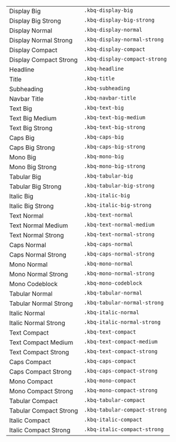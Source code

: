 <table id="base-typography-table">
                    <tbody>
                        <tr>
                                        <td align="left"><div class="kbq-design-token-example__typography kbq-display-big">Display Big</div></td>
                                        <td align="left" style="vertical-align: baseline"><div class="kbq-design-token-example__var"><code kbq-code-snippet style="cursor: pointer">.kbq-display-big</code></div></td>
                                    </tr>
<tr>
                                        <td align="left"><div class="kbq-design-token-example__typography kbq-display-big-strong">Display Big Strong</div></td>
                                        <td align="left" style="vertical-align: baseline"><div class="kbq-design-token-example__var"><code kbq-code-snippet style="cursor: pointer">.kbq-display-big-strong</code></div></td>
                                    </tr>
<tr>
                                        <td align="left"><div class="kbq-design-token-example__typography kbq-display-normal">Display Normal</div></td>
                                        <td align="left" style="vertical-align: baseline"><div class="kbq-design-token-example__var"><code kbq-code-snippet style="cursor: pointer">.kbq-display-normal</code></div></td>
                                    </tr>
<tr>
                                        <td align="left"><div class="kbq-design-token-example__typography kbq-display-normal-strong">Display Normal Strong</div></td>
                                        <td align="left" style="vertical-align: baseline"><div class="kbq-design-token-example__var"><code kbq-code-snippet style="cursor: pointer">.kbq-display-normal-strong</code></div></td>
                                    </tr>
<tr>
                                        <td align="left"><div class="kbq-design-token-example__typography kbq-display-compact">Display Compact</div></td>
                                        <td align="left" style="vertical-align: baseline"><div class="kbq-design-token-example__var"><code kbq-code-snippet style="cursor: pointer">.kbq-display-compact</code></div></td>
                                    </tr>
<tr>
                                        <td align="left"><div class="kbq-design-token-example__typography kbq-display-compact-strong">Display Compact Strong</div></td>
                                        <td align="left" style="vertical-align: baseline"><div class="kbq-design-token-example__var"><code kbq-code-snippet style="cursor: pointer">.kbq-display-compact-strong</code></div></td>
                                    </tr>
<tr>
                                        <td align="left"><div class="kbq-design-token-example__typography kbq-headline">Headline</div></td>
                                        <td align="left" style="vertical-align: baseline"><div class="kbq-design-token-example__var"><code kbq-code-snippet style="cursor: pointer">.kbq-headline</code></div></td>
                                    </tr>
<tr>
                                        <td align="left"><div class="kbq-design-token-example__typography kbq-title">Title</div></td>
                                        <td align="left" style="vertical-align: baseline"><div class="kbq-design-token-example__var"><code kbq-code-snippet style="cursor: pointer">.kbq-title</code></div></td>
                                    </tr>
<tr>
                                        <td align="left"><div class="kbq-design-token-example__typography kbq-subheading">Subheading</div></td>
                                        <td align="left" style="vertical-align: baseline"><div class="kbq-design-token-example__var"><code kbq-code-snippet style="cursor: pointer">.kbq-subheading</code></div></td>
                                    </tr>
<tr>
                                        <td align="left"><div class="kbq-design-token-example__typography kbq-navbar-title">Navbar Title</div></td>
                                        <td align="left" style="vertical-align: baseline"><div class="kbq-design-token-example__var"><code kbq-code-snippet style="cursor: pointer">.kbq-navbar-title</code></div></td>
                                    </tr>
<tr>
                                        <td align="left"><div class="kbq-design-token-example__typography kbq-text-big">Text Big</div></td>
                                        <td align="left" style="vertical-align: baseline"><div class="kbq-design-token-example__var"><code kbq-code-snippet style="cursor: pointer">.kbq-text-big</code></div></td>
                                    </tr>
<tr>
                                        <td align="left"><div class="kbq-design-token-example__typography kbq-text-big-medium">Text Big Medium</div></td>
                                        <td align="left" style="vertical-align: baseline"><div class="kbq-design-token-example__var"><code kbq-code-snippet style="cursor: pointer">.kbq-text-big-medium</code></div></td>
                                    </tr>
<tr>
                                        <td align="left"><div class="kbq-design-token-example__typography kbq-text-big-strong">Text Big Strong</div></td>
                                        <td align="left" style="vertical-align: baseline"><div class="kbq-design-token-example__var"><code kbq-code-snippet style="cursor: pointer">.kbq-text-big-strong</code></div></td>
                                    </tr>
<tr>
                                        <td align="left"><div class="kbq-design-token-example__typography kbq-caps-big">Caps Big</div></td>
                                        <td align="left" style="vertical-align: baseline"><div class="kbq-design-token-example__var"><code kbq-code-snippet style="cursor: pointer">.kbq-caps-big</code></div></td>
                                    </tr>
<tr>
                                        <td align="left"><div class="kbq-design-token-example__typography kbq-caps-big-strong">Caps Big Strong</div></td>
                                        <td align="left" style="vertical-align: baseline"><div class="kbq-design-token-example__var"><code kbq-code-snippet style="cursor: pointer">.kbq-caps-big-strong</code></div></td>
                                    </tr>
<tr>
                                        <td align="left"><div class="kbq-design-token-example__typography kbq-mono-big">Mono Big</div></td>
                                        <td align="left" style="vertical-align: baseline"><div class="kbq-design-token-example__var"><code kbq-code-snippet style="cursor: pointer">.kbq-mono-big</code></div></td>
                                    </tr>
<tr>
                                        <td align="left"><div class="kbq-design-token-example__typography kbq-mono-big-strong">Mono Big Strong</div></td>
                                        <td align="left" style="vertical-align: baseline"><div class="kbq-design-token-example__var"><code kbq-code-snippet style="cursor: pointer">.kbq-mono-big-strong</code></div></td>
                                    </tr>
<tr>
                                        <td align="left"><div class="kbq-design-token-example__typography kbq-tabular-big">Tabular Big</div></td>
                                        <td align="left" style="vertical-align: baseline"><div class="kbq-design-token-example__var"><code kbq-code-snippet style="cursor: pointer">.kbq-tabular-big</code></div></td>
                                    </tr>
<tr>
                                        <td align="left"><div class="kbq-design-token-example__typography kbq-tabular-big-strong">Tabular Big Strong</div></td>
                                        <td align="left" style="vertical-align: baseline"><div class="kbq-design-token-example__var"><code kbq-code-snippet style="cursor: pointer">.kbq-tabular-big-strong</code></div></td>
                                    </tr>
<tr>
                                        <td align="left"><div class="kbq-design-token-example__typography kbq-italic-big">Italic Big</div></td>
                                        <td align="left" style="vertical-align: baseline"><div class="kbq-design-token-example__var"><code kbq-code-snippet style="cursor: pointer">.kbq-italic-big</code></div></td>
                                    </tr>
<tr>
                                        <td align="left"><div class="kbq-design-token-example__typography kbq-italic-big-strong">Italic Big Strong</div></td>
                                        <td align="left" style="vertical-align: baseline"><div class="kbq-design-token-example__var"><code kbq-code-snippet style="cursor: pointer">.kbq-italic-big-strong</code></div></td>
                                    </tr>
<tr>
                                        <td align="left"><div class="kbq-design-token-example__typography kbq-text-normal">Text Normal</div></td>
                                        <td align="left" style="vertical-align: baseline"><div class="kbq-design-token-example__var"><code kbq-code-snippet style="cursor: pointer">.kbq-text-normal</code></div></td>
                                    </tr>
<tr>
                                        <td align="left"><div class="kbq-design-token-example__typography kbq-text-normal-medium">Text Normal Medium</div></td>
                                        <td align="left" style="vertical-align: baseline"><div class="kbq-design-token-example__var"><code kbq-code-snippet style="cursor: pointer">.kbq-text-normal-medium</code></div></td>
                                    </tr>
<tr>
                                        <td align="left"><div class="kbq-design-token-example__typography kbq-text-normal-strong">Text Normal Strong</div></td>
                                        <td align="left" style="vertical-align: baseline"><div class="kbq-design-token-example__var"><code kbq-code-snippet style="cursor: pointer">.kbq-text-normal-strong</code></div></td>
                                    </tr>
<tr>
                                        <td align="left"><div class="kbq-design-token-example__typography kbq-caps-normal">Caps Normal</div></td>
                                        <td align="left" style="vertical-align: baseline"><div class="kbq-design-token-example__var"><code kbq-code-snippet style="cursor: pointer">.kbq-caps-normal</code></div></td>
                                    </tr>
<tr>
                                        <td align="left"><div class="kbq-design-token-example__typography kbq-caps-normal-strong">Caps Normal Strong</div></td>
                                        <td align="left" style="vertical-align: baseline"><div class="kbq-design-token-example__var"><code kbq-code-snippet style="cursor: pointer">.kbq-caps-normal-strong</code></div></td>
                                    </tr>
<tr>
                                        <td align="left"><div class="kbq-design-token-example__typography kbq-mono-normal">Mono Normal</div></td>
                                        <td align="left" style="vertical-align: baseline"><div class="kbq-design-token-example__var"><code kbq-code-snippet style="cursor: pointer">.kbq-mono-normal</code></div></td>
                                    </tr>
<tr>
                                        <td align="left"><div class="kbq-design-token-example__typography kbq-mono-normal-strong">Mono Normal Strong</div></td>
                                        <td align="left" style="vertical-align: baseline"><div class="kbq-design-token-example__var"><code kbq-code-snippet style="cursor: pointer">.kbq-mono-normal-strong</code></div></td>
                                    </tr>
<tr>
                                        <td align="left"><div class="kbq-design-token-example__typography kbq-mono-codeblock">Mono Codeblock</div></td>
                                        <td align="left" style="vertical-align: baseline"><div class="kbq-design-token-example__var"><code kbq-code-snippet style="cursor: pointer">.kbq-mono-codeblock</code></div></td>
                                    </tr>
<tr>
                                        <td align="left"><div class="kbq-design-token-example__typography kbq-tabular-normal">Tabular Normal</div></td>
                                        <td align="left" style="vertical-align: baseline"><div class="kbq-design-token-example__var"><code kbq-code-snippet style="cursor: pointer">.kbq-tabular-normal</code></div></td>
                                    </tr>
<tr>
                                        <td align="left"><div class="kbq-design-token-example__typography kbq-tabular-normal-strong">Tabular Normal Strong</div></td>
                                        <td align="left" style="vertical-align: baseline"><div class="kbq-design-token-example__var"><code kbq-code-snippet style="cursor: pointer">.kbq-tabular-normal-strong</code></div></td>
                                    </tr>
<tr>
                                        <td align="left"><div class="kbq-design-token-example__typography kbq-italic-normal">Italic Normal</div></td>
                                        <td align="left" style="vertical-align: baseline"><div class="kbq-design-token-example__var"><code kbq-code-snippet style="cursor: pointer">.kbq-italic-normal</code></div></td>
                                    </tr>
<tr>
                                        <td align="left"><div class="kbq-design-token-example__typography kbq-italic-normal-strong">Italic Normal Strong</div></td>
                                        <td align="left" style="vertical-align: baseline"><div class="kbq-design-token-example__var"><code kbq-code-snippet style="cursor: pointer">.kbq-italic-normal-strong</code></div></td>
                                    </tr>
<tr>
                                        <td align="left"><div class="kbq-design-token-example__typography kbq-text-compact">Text Compact</div></td>
                                        <td align="left" style="vertical-align: baseline"><div class="kbq-design-token-example__var"><code kbq-code-snippet style="cursor: pointer">.kbq-text-compact</code></div></td>
                                    </tr>
<tr>
                                        <td align="left"><div class="kbq-design-token-example__typography kbq-text-compact-medium">Text Compact Medium</div></td>
                                        <td align="left" style="vertical-align: baseline"><div class="kbq-design-token-example__var"><code kbq-code-snippet style="cursor: pointer">.kbq-text-compact-medium</code></div></td>
                                    </tr>
<tr>
                                        <td align="left"><div class="kbq-design-token-example__typography kbq-text-compact-strong">Text Compact Strong</div></td>
                                        <td align="left" style="vertical-align: baseline"><div class="kbq-design-token-example__var"><code kbq-code-snippet style="cursor: pointer">.kbq-text-compact-strong</code></div></td>
                                    </tr>
<tr>
                                        <td align="left"><div class="kbq-design-token-example__typography kbq-caps-compact">Caps Compact</div></td>
                                        <td align="left" style="vertical-align: baseline"><div class="kbq-design-token-example__var"><code kbq-code-snippet style="cursor: pointer">.kbq-caps-compact</code></div></td>
                                    </tr>
<tr>
                                        <td align="left"><div class="kbq-design-token-example__typography kbq-caps-compact-strong">Caps Compact Strong</div></td>
                                        <td align="left" style="vertical-align: baseline"><div class="kbq-design-token-example__var"><code kbq-code-snippet style="cursor: pointer">.kbq-caps-compact-strong</code></div></td>
                                    </tr>
<tr>
                                        <td align="left"><div class="kbq-design-token-example__typography kbq-mono-compact">Mono Compact</div></td>
                                        <td align="left" style="vertical-align: baseline"><div class="kbq-design-token-example__var"><code kbq-code-snippet style="cursor: pointer">.kbq-mono-compact</code></div></td>
                                    </tr>
<tr>
                                        <td align="left"><div class="kbq-design-token-example__typography kbq-mono-compact-strong">Mono Compact Strong</div></td>
                                        <td align="left" style="vertical-align: baseline"><div class="kbq-design-token-example__var"><code kbq-code-snippet style="cursor: pointer">.kbq-mono-compact-strong</code></div></td>
                                    </tr>
<tr>
                                        <td align="left"><div class="kbq-design-token-example__typography kbq-tabular-compact">Tabular Compact</div></td>
                                        <td align="left" style="vertical-align: baseline"><div class="kbq-design-token-example__var"><code kbq-code-snippet style="cursor: pointer">.kbq-tabular-compact</code></div></td>
                                    </tr>
<tr>
                                        <td align="left"><div class="kbq-design-token-example__typography kbq-tabular-compact-strong">Tabular Compact Strong</div></td>
                                        <td align="left" style="vertical-align: baseline"><div class="kbq-design-token-example__var"><code kbq-code-snippet style="cursor: pointer">.kbq-tabular-compact-strong</code></div></td>
                                    </tr>
<tr>
                                        <td align="left"><div class="kbq-design-token-example__typography kbq-italic-compact">Italic Compact</div></td>
                                        <td align="left" style="vertical-align: baseline"><div class="kbq-design-token-example__var"><code kbq-code-snippet style="cursor: pointer">.kbq-italic-compact</code></div></td>
                                    </tr>
<tr>
                                        <td align="left"><div class="kbq-design-token-example__typography kbq-italic-compact-strong">Italic Compact Strong</div></td>
                                        <td align="left" style="vertical-align: baseline"><div class="kbq-design-token-example__var"><code kbq-code-snippet style="cursor: pointer">.kbq-italic-compact-strong</code></div></td>
                                    </tr>
                    </tbody>
             </table>
